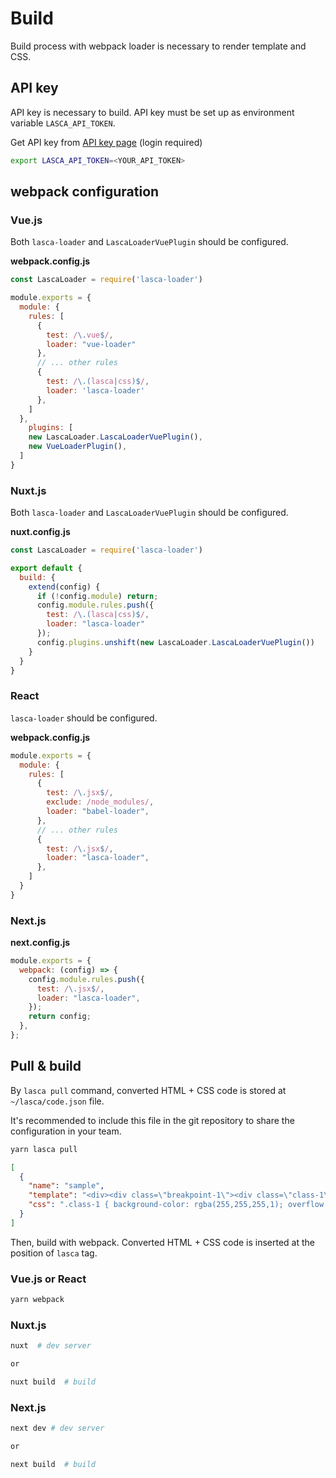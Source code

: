 # Build

Build process with webpack loader is necessary to render template and CSS.

## API key

API key is necessary to build. API key must be set up as environment variable `LASCA_API_TOKEN`.

Get API key from [API key page](https://lasca.app/apikeys) (login required)

``` sh
export LASCA_API_TOKEN=<YOUR_API_TOKEN>
```

## webpack configuration

### Vue.js

Both `lasca-loader` and `LascaLoaderVuePlugin` should be configured.

**webpack.config.js**

``` js
const LascaLoader = require('lasca-loader')

module.exports = {
  module: {
    rules: [
      {
        test: /\.vue$/,
        loader: "vue-loader"
      },
      // ... other rules
      {
        test: /\.(lasca|css)$/,
        loader: 'lasca-loader'
      },
    ]
  },
	plugins: [
    new LascaLoader.LascaLoaderVuePlugin(),
    new VueLoaderPlugin(),
  ]
}
```

### Nuxt.js

Both `lasca-loader` and `LascaLoaderVuePlugin` should be configured.

**nuxt.config.js**

``` js
const LascaLoader = require('lasca-loader')

export default {
  build: {
    extend(config) {
      if (!config.module) return;
      config.module.rules.push({
        test: /\.(lasca|css)$/,
        loader: "lasca-loader"
      });
      config.plugins.unshift(new LascaLoader.LascaLoaderVuePlugin())
    }
  }
}
```

### React

`lasca-loader` should be configured.

**webpack.config.js**

``` js
module.exports = {
  module: {
    rules: [
      {
        test: /\.jsx$/,
        exclude: /node_modules/,
        loader: "babel-loader",
      },
      // ... other rules
      {
        test: /\.jsx$/,
        loader: "lasca-loader",
      },
    ]
  }
}
```

### Next.js

**next.config.js**

``` js
module.exports = {
  webpack: (config) => {
    config.module.rules.push({
      test: /\.jsx$/,
      loader: "lasca-loader",
    });
    return config;
  },
};
```

## Pull & build

By `lasca pull` command,  converted HTML + CSS code is stored at `~/lasca/code.json` file.

It's recommended to include this file in the git repository to share the configuration in your team.

``` sh
yarn lasca pull
```

``` json
[
  {
    "name": "sample",
    "template": "<div><div class=\"breakpoint-1\"><div class=\"class-1\"><div class=\"class-2\"></div><div class=\"class-3\"><span class=\"class-4\"><span class=\"class-4-1\">To use Lasca, click the verification button in the email we sent to </span><span class=\"class-4-2\">ueda1023@gmail.com</span><span class=\"class-4-1\">.\nThis helps keep your account secure.\n\nNo email in your inbox or spam folder? </span><span class=\"class-4-3\">Let’s resend it.\n\n</span><span class=\"class-4-1\">Wrong address? </span><span class=\"class-4-3\">Log out</span><span class=\"class-4-1\"> to sign in with a different email.\nIf you mistyped your email when signing up, create a new account.</span></span><span class=\"class-5\">Verify your email</span></div><div class=\"class-6\"><div class=\"class-7\"></div><div class=\"class-8\"></div></div></div></div></div>",
    "css": ".class-1 { background-color: rgba(255,255,255,1); overflow: hidden; }.class-2 {  border-radius: 50%; position: absolute; top: 1510px; height: 786px; left: 1568px; width: 786px; }.class-3 { width: 500px; height: 187px; } .class-4 { text-align: center; white-space: pre; font-size: 12px; letter-spacing: -0.005em; line-height: 18px; position: absolute; top: 368px; height: auto; left: 390px; width: auto; } .class-4-1 {  color: rgba(33,33,33,1); font-weight: 400; font-family: 'Inter', sans-serif; } .class-4-2 {  color: rgba(33,33,33,1); font-weight: 700; font-family: 'Inter', sans-serif; } .class-4-3 {  color: rgba(0,150,245,1); font-weight: 400; font-family: 'Inter', sans-serif; } .class-5 { text-align: center; white-space: pre; font-size: 36px; color: rgba(33,33,33,1); font-weight: 700; font-family: 'Inter', sans-serif; letter-spacing: -0.005em; line-height: 45px; position: absolute; top: 307px; height: auto; left: 494px; width: auto; }.class-6 { width: 1280px; height: 64px; } .class-7 { background-color: rgba(255,255,255,1); position: absolute; top: 0px; height: 64px; left: 0px; width: 1280px; } .class-8 { background: no-repeat center center url(https://assets.staging-lasca.click/node_images/node-2004-798-7f84e6af-34e0-46b5-ade4-2d9bd2ccc968.png);background-size: cover; position: absolute; top: 20px; height: 24px; left: 24px; width: 100px; }"
  }
]
```

Then, build with webpack. Converted HTML + CSS code is inserted at the position of `lasca` tag.

### Vue.js or React

``` sh
yarn webpack
```

### Nuxt.js

``` sh
nuxt  # dev server

or

nuxt build  # build
```

### Next.js

``` sh
next dev # dev server

or

next build  # build
```